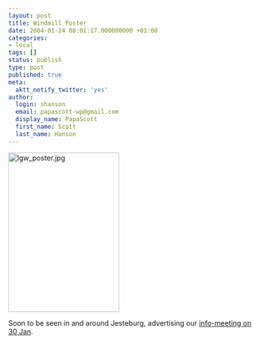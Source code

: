 ```yaml
---
layout: post
title: Windmill Poster
date: 2004-01-24 08:01:17.000000000 +01:00
categories:
- local
tags: []
status: publish
type: post
published: true
meta:
  aktt_notify_twitter: 'yes'
author:
  login: shanson
  email: papascott-wp@gmail.com
  display_name: PapaScott
  first_name: Scott
  last_name: Hanson
---
```

<p><img alt="lgw_poster.jpg" src="https://www.papascott.de/wordpress/wp-content/uploads/2004/01/lgw_poster.jpg" width="223" height="320" border="0" /></p>
<p>Soon to be seen in and around Jesteburg, advertising our <a title="Lüllauer Gegen-Wind" href="http://www.luellauergegenwind.de/termine.php">info-meeting on 30 Jan</a>.</p>
